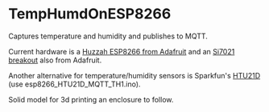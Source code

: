 # TempHumdOnESP8266
Captures temperature and humidity and publishes to MQTT.

Current hardware is a [Huzzah ESP8266 from Adafruit](https://learn.adafruit.com/adafruit-huzzah-esp8266-breakout/overview) and an [Si7021 breakout](https://learn.adafruit.com/adafruit-si7021-temperature-plus-humidity-sensor) also from Adafruit.

Another alternative for temperature/humidity sensors is Sparkfun's [HTU21D](https://learn.sparkfun.com/tutorials/htu21d-humidity-sensor-hookup-guide/all) (use esp8266_HTU21D_MQTT_TH1.ino).

Solid model for 3d printing an enclosure to follow.
